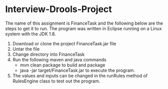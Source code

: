 # Interview-Drools-Project
The name of this assignment is FinanceTask and the following below are the steps to get it to run. 
The program was written in Eclipse running on a Linux system with the JDK 1.8.

1) Download or clone the project FinanceTask.jar file
2) Untar the file
3) Change directory into FinanceTask
4) Run the following maven and java commands
   - mvn clean package to build and package
   - java -jar target/FinanceTask.jar to execute the program.
5) The values and inputs can be changed  in the runRules method of RulesEngine class to test out the program.

